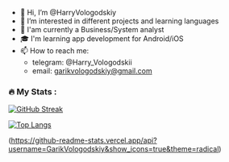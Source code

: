 - 👋 Hi, I’m @HarryVologodskiy
- 👀 I’m interested in different projects and learning languages
- 🌱 I'am currently a Business/System analyst
- 🎓 I'm learning app development for Android/iOS
- 📫 How to reach me: 
    - telegram: @Harry_Vologodskii
    - email: garikvologodskiy@gmail.com


### :fire: My Stats :
[![GitHub Streak](http://github-readme-streak-stats.herokuapp.com?user=GarikVologodskiy&theme=dark&background=000000)](https://git.io/streak-stats)

[![Top Langs](https://github-readme-stats.vercel.app/api/top-langs/?username=GarikVologodskiy&layout=compact&theme=vision-friendly-dark)](https://github.com/anuraghazra/github-readme-stats)

(https://github-readme-stats.vercel.app/api?username=GarikVologodskiy&show_icons=true&theme=radical)

<!---
GarikVologodskiy/GarikVologodskiy is a ✨ special ✨ repository because its `README.md` (this file) appears on your GitHub profile.
You can click the Preview link to take a look at your changes.
--->
